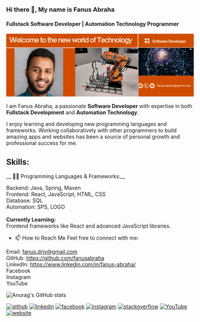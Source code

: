 ### Hi there 👋, My name is Fanus Abraha
####  Fullstack Software Developer | Automation Technology Programmer

![ Fullstack Software Developer and Automation Technology programmer](https://github.com/fanusabraha/fanusabraha/blob/main/Phases%20%26%20Spaces%20Inc..png)

I am Fanus Abraha, a passionate __Software Developer__ with expertise in both __Fullstack Development__ and __Automation Technology__.

I enjoy learning and developing new programming languages and frameworks.
Working collaboratively with other programmers to build amazing apps and websites has been a source of personal growth and professional success for me.

## Skills:

__ 👀🌱 Programming Languages & Frameworks:__

Backend: Java, Spring, Maven <br>
Frontend: React, JavaScript, HTML, CSS <br>
Database: SQL <br>
Automation: SPS, LOGO <br>
<br>
__Currently Learning:__ <br>
Frontend frameworks like React and advanced JavaScript libraries.
- 📫  How to Reach Me 
Feel free to connect with me: <br>

Email: fanus.driv@gmail.com <br>
GitHub: https://github.com/fanusabraha <br>
LinkedIn: https://www.linkedin.com/in/fanus-abraha/ <br>
Facebook <br>
Instagram <br>
YouTube <br>


![Anurag's GitHub stats](https://github-readme-stats.vercel.app/api?username=fanusabraha&theme=merko&show_icons=true)


[<img src='https://cdn.jsdelivr.net/npm/simple-icons@3.0.1/icons/github.svg' alt='github' height='40'>](https://github.com/https://github.com/fanusabraha)  [<img src='https://cdn.jsdelivr.net/npm/simple-icons@3.0.1/icons/linkedin.svg' alt='linkedin' height='40'>](https://www.linkedin.com/in/https://www.linkedin.com/in/fanus-abraha-66aa7b1ab//)  [<img src='https://cdn.jsdelivr.net/npm/simple-icons@3.0.1/icons/facebook.svg' alt='facebook' height='40'>](https://www.facebook.com/adonayabraha)  [<img src='https://cdn.jsdelivr.net/npm/simple-icons@3.0.1/icons/instagram.svg' alt='instagram' height='40'>](https://www.instagram.com/adu_cappucino/)  [<img src='https://cdn.jsdelivr.net/npm/simple-icons@3.0.1/icons/stackoverflow.svg' alt='stackoverflow' height='40'>](https://stackoverflow.com/users/stacker)  [<img src='https://cdn.jsdelivr.net/npm/simple-icons@3.0.1/icons/youtube.svg' alt='YouTube' height='40'>](https://www.youtube.com/channel/fanizmo)  [<img src='https://cdn.jsdelivr.net/npm/simple-icons@3.0.1/icons/icloud.svg' alt='website' height='40'>](https://github.com/fanusabraha)  


<!---
fanusabraha/fanusabraha is a ✨ special ✨ repository because its `README.md` (this file) appears on your GitHub profile.
You can click the Preview link to take a look at your changes.
--->
